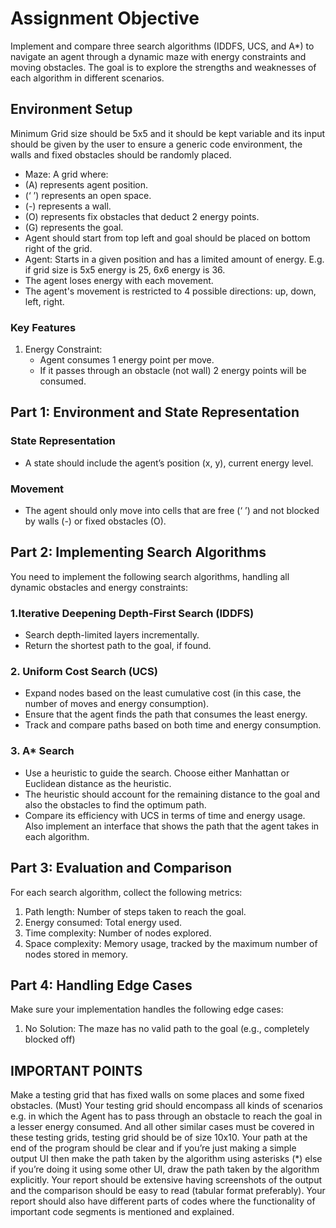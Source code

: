 # Assignment Objective

Implement and compare three search algorithms (IDDFS, UCS, and A*) to navigate an agent through
a dynamic maze with energy constraints and moving obstacles. The goal is to explore the strengths
and weaknesses of each algorithm in different scenarios.

## Environment Setup

Minimum Grid size should be 5x5 and it should be kept variable and its input should be given by the
user to ensure a generic code environment, the walls and fixed obstacles should be randomly placed.

- Maze: A grid where:
- (A) represents agent position.
- (‘ ’) represents an open space.
- (-) represents a wall.
- (O) represents fix obstacles that deduct 2 energy points.
- (G) represents the goal.
- Agent should start from top left and goal should be placed on bottom right of the grid.
- Agent: Starts in a given position and has a limited amount of energy. E.g. if grid size is 5x5 energy is
25, 6x6 energy is 36.
- The agent loses energy with each movement.
- The agent's movement is restricted to 4 possible directions: up, down, left, right.

### Key Features

1. Energy Constraint:
    - Agent consumes 1 energy point per move.
    - If it passes through an obstacle (not wall) 2 energy points will be consumed.

## Part 1: Environment and State Representation

### State Representation

- A state should include the agent’s position (x, y), current energy level.

### Movement

- The agent should only move into cells that are free (‘ ’) and not blocked by walls (-) or fixed
obstacles (O).

## Part 2: Implementing Search Algorithms

You need to implement the following search algorithms, handling all dynamic obstacles and energy
constraints:

### 1.Iterative Deepening Depth-First Search (IDDFS)

- Search depth-limited layers incrementally.
- Return the shortest path to the goal, if found.

### 2. Uniform Cost Search (UCS)

- Expand nodes based on the least cumulative cost (in this case, the number of moves and energy
consumption).
- Ensure that the agent finds the path that consumes the least energy.
- Track and compare paths based on both time and energy consumption.

### 3. A* Search

- Use a heuristic to guide the search. Choose either Manhattan or Euclidean distance as the
heuristic.
- The heuristic should account for the remaining distance to the goal and also the obstacles to find
the optimum path.
- Compare its efficiency with UCS in terms of time and energy usage.
Also implement an interface that shows the path that the agent takes in each algorithm.

## Part 3: Evaluation and Comparison

For each search algorithm, collect the following metrics:

1. Path length: Number of steps taken to reach the goal.
2. Energy consumed: Total energy used.
3. Time complexity: Number of nodes explored.
4. Space complexity: Memory usage, tracked by the maximum number of nodes stored in memory.

## Part 4: Handling Edge Cases

Make sure your implementation handles the following edge cases:

1. No Solution: The maze has no valid path to the goal (e.g., completely blocked off)

## IMPORTANT POINTS

Make a testing grid that has fixed walls on some places and some fixed obstacles. (Must)
Your testing grid should encompass all kinds of scenarios e.g. in which the Agent has to pass through
an obstacle to reach the goal in a lesser energy consumed. And all other similar cases must be
covered in these testing grids, testing grid should be of size 10x10.
Your path at the end of the program should be clear and if you’re just making a simple output UI
then make the path taken by the algorithm using asterisks (*) else if you’re doing it using some other
UI, draw the path taken by the algorithm explicitly.
Your report should be extensive having screenshots of the output and the comparison should be easy
to read (tabular format preferably).
Your report should also have different parts of codes where the functionality of important code
segments is mentioned and explained.

